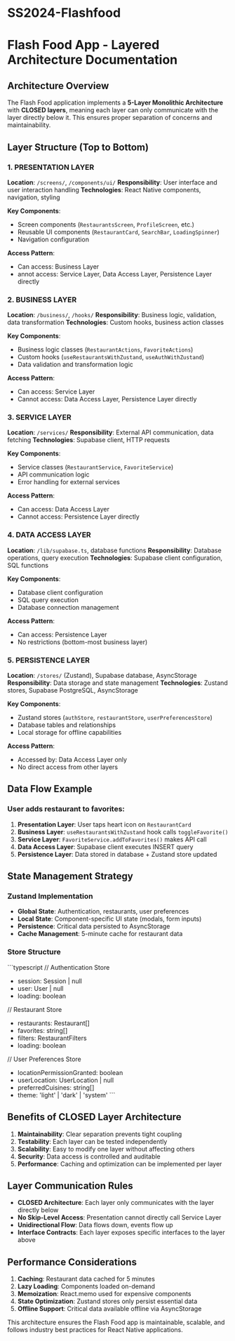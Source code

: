 # SS2024-Flashfood
# Flash Food App - Layered Architecture Documentation

## Architecture Overview

The Flash Food application implements a **5-Layer Monolithic Architecture** with **CLOSED layers**, meaning each layer can only communicate with the layer directly below it. This ensures proper separation of concerns and maintainability.

## Layer Structure (Top to Bottom)

### 1. PRESENTATION LAYER
**Location**: `/screens/`, `/components/ui/`
**Responsibility**: User interface and user interaction handling
**Technologies**: React Native components, navigation, styling

**Key Components**:
- Screen components (`RestaurantsScreen`, `ProfileScreen`, etc.)
- Reusable UI components (`RestaurantCard`, `SearchBar`, `LoadingSpinner`)
- Navigation configuration

**Access Pattern**: 
- Can access: Business Layer
- annot access: Service Layer, Data Access Layer, Persistence Layer directly

### 2. BUSINESS LAYER
**Location**: `/business/`, `/hooks/`
**Responsibility**: Business logic, validation, data transformation
**Technologies**: Custom hooks, business action classes

**Key Components**:
- Business logic classes (`RestaurantActions`, `FavoriteActions`)
- Custom hooks (`useRestaurantsWithZustand`, `useAuthWithZustand`)
- Data validation and transformation logic

**Access Pattern**:
- Can access: Service Layer
- Cannot access: Data Access Layer, Persistence Layer directly

### 3. SERVICE LAYER
**Location**: `/services/`
**Responsibility**: External API communication, data fetching
**Technologies**: Supabase client, HTTP requests

**Key Components**:
- Service classes (`RestaurantService`, `FavoriteService`)
- API communication logic
- Error handling for external services

**Access Pattern**:
- Can access: Data Access Layer
-  Cannot access: Persistence Layer directly

### 4. DATA ACCESS LAYER
**Location**: `/lib/supabase.ts`, database functions
**Responsibility**: Database operations, query execution
**Technologies**: Supabase client configuration, SQL functions

**Key Components**:
- Database client configuration
- SQL query execution
- Database connection management

**Access Pattern**:
-  Can access: Persistence Layer
- No restrictions (bottom-most business layer)

### 5. PERSISTENCE LAYER
**Location**: `/stores/` (Zustand), Supabase database, AsyncStorage
**Responsibility**: Data storage and state management
**Technologies**: Zustand stores, Supabase PostgreSQL, AsyncStorage

**Key Components**:
- Zustand stores (`authStore`, `restaurantStore`, `userPreferencesStore`)
- Database tables and relationships
- Local storage for offline capabilities

**Access Pattern**:
-  Accessed by: Data Access Layer only
-  No direct access from other layers

## Data Flow Example

### User adds restaurant to favorites:

1. **Presentation Layer**: User taps heart icon on `RestaurantCard`
2. **Business Layer**: `useRestaurantsWithZustand` hook calls `toggleFavorite()`
3. **Service Layer**: `FavoriteService.addToFavorites()` makes API call
4. **Data Access Layer**: Supabase client executes INSERT query
5. **Persistence Layer**: Data stored in database + Zustand store updated

## State Management Strategy

### Zustand Implementation
- **Global State**: Authentication, restaurants, user preferences
- **Local State**: Component-specific UI state (modals, form inputs)
- **Persistence**: Critical data persisted to AsyncStorage
- **Cache Management**: 5-minute cache for restaurant data

### Store Structure
\`\`\`typescript
// Authentication Store
- session: Session | null
- user: User | null
- loading: boolean

// Restaurant Store  
- restaurants: Restaurant[]
- favorites: string[]
- filters: RestaurantFilters
- loading: boolean

// User Preferences Store
- locationPermissionGranted: boolean
- userLocation: UserLocation | null
- preferredCuisines: string[]
- theme: 'light' | 'dark' | 'system'
\`\`\`

## Benefits of CLOSED Layer Architecture

1. **Maintainability**: Clear separation prevents tight coupling
2. **Testability**: Each layer can be tested independently
3. **Scalability**: Easy to modify one layer without affecting others
4. **Security**: Data access is controlled and auditable
5. **Performance**: Caching and optimization can be implemented per layer

## Layer Communication Rules

- **CLOSED Architecture**: Each layer only communicates with the layer directly below
- **No Skip-Level Access**: Presentation cannot directly call Service Layer
- **Unidirectional Flow**: Data flows down, events flow up
- **Interface Contracts**: Each layer exposes specific interfaces to the layer above

## Performance Considerations

1. **Caching**: Restaurant data cached for 5 minutes
2. **Lazy Loading**: Components loaded on-demand
3. **Memoization**: React.memo used for expensive components
4. **State Optimization**: Zustand stores only persist essential data
5. **Offline Support**: Critical data available offline via AsyncStorage

This architecture ensures the Flash Food app is maintainable, scalable, and follows industry best practices for React Native applications.
